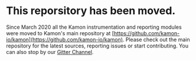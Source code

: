 # This reporsitory has been moved.

Since March 2020 all the Kamon instrumentation and reporting modules were moved to Kamon's main repository at [https://github.com/kamon-io/kamon](https://github.com/kamon-io/kamon). Please check out the main repository for the latest sources, reporting issues or start contributing. You can also stop by our [Gitter Channel](https://gitter.im/kamon-io/Kamon).
